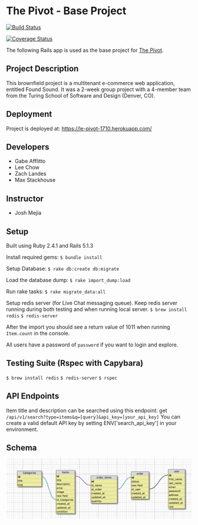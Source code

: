 # The Pivot - Base Project
[![Build Status](https://travis-ci.org/Maxscores/le_pivot.svg?branch=master)](https://travis-ci.org/Maxscores/le_pivot)

[![Coverage Status](https://coveralls.io/repos/github/Maxscores/le_pivot/badge.svg?branch=master)](https://coveralls.io/github/Maxscores/le_pivot?branch=master)

The following Rails app is used as the base project for [The Pivot](http://backend.turing.io/module3/projects/the_pivot).

## Project Description

This brownfield project is a multitenant e-commerce web application, entitled Found Sound. It was a 2-week group project with a 4-member team from the Turing School of Software and Design (Denver, CO).

## Deployment

Project is deployed at:
https://le-pivot-1710.herokuapp.com/

## Developers

* Gabe Afflitto
* Lee Chow
* Zach Landes
* Max Stackhouse

## Instructor

* Josh Mejia

## Setup

Built using Ruby 2.4.1 and Rails 5.1.3

Install required gems:
`$ bundle install`

Setup Database:
`$ rake db:create db:migrate`

Load the database dump:
`$ rake import_dump:load`

Run rake tasks:
`$ rake migrate_data:all`

Setup redis server (for Live Chat messaging queue). Keep redis server running during both testing and when running local server.
`$ brew install redis`
`$ redis-server`

After the import you should see a return value of 1011 when running `Item.count` in the console.

All users have a password of `password` if you want to login and explore.

## Testing Suite (Rspec with Capybara)
`$ brew install redis`
`$ redis-server`
`$ rspec`

## API Endpoints
Item title and description can be searched using this endpoint:
get `/api/v1/search?type=items&q=[query]&api_key=[your_api_key]`
You can create a valid default API key by setting ENV['search_api_key'] in your environment.

## Schema
![Schema](https://raw.githubusercontent.com/maxscores/le_pivot/master/db/schema.png)
